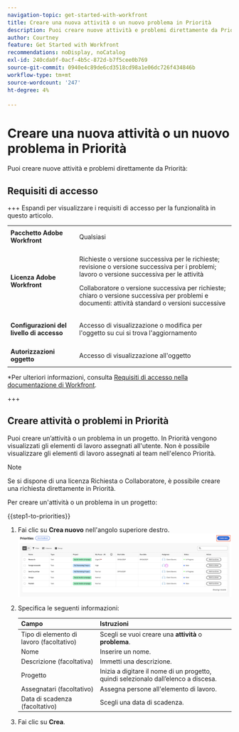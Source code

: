 ```yaml
---
navigation-topic: get-started-with-workfront
title: Creare una nuova attività o un nuovo problema in Priorità
description: Puoi creare nuove attività e problemi direttamente da Priorità.
author: Courtney
feature: Get Started with Workfront
recommendations: noDisplay, noCatalog
exl-id: 240cda0f-0acf-4b5c-872d-b7f5cee0b769
source-git-commit: 0940e4c89de6cd3518cd98a1e06dc726f434846b
workflow-type: tm+mt
source-wordcount: '247'
ht-degree: 4%

---
```


# Creare una nuova attività o un nuovo problema in Priorità

Puoi creare nuove attività e problemi direttamente da Priorità:

## Requisiti di accesso

+++ Espandi per visualizzare i requisiti di accesso per la funzionalità in questo articolo.


<table style="table-layout:auto"> 
 <col> 
 </col> 
 <col> 
 </col> 
 <tbody> 
  <tr> 
   <td role="rowheader"><strong>Pacchetto Adobe Workfront</strong></td> 
   <td> <p>Qualsiasi</p> </td> 
  </tr> 
  <tr> 
   <td role="rowheader"><strong>Licenza Adobe Workfront</strong></td> 
   <td> 
   <p>Richieste o versione successiva per le richieste; revisione o versione successiva per i problemi; lavoro o versione successiva per le attività</p>
   <p>Collaboratore o versione successiva per richieste; chiaro o versione successiva per problemi e documenti: attività standard o versioni successive</p> 
   </td> 
  </tr> 
  <tr> 
   <td role="rowheader"><strong>Configurazioni del livello di accesso</strong></td> 
   <td> <p>Accesso di visualizzazione o modifica per l'oggetto su cui si trova l'aggiornamento</p></td> 
  </tr> 
  <tr> 
   <td role="rowheader"><strong>Autorizzazioni oggetto</strong></td> 
   <td> <p>Accesso di visualizzazione all'oggetto</p></td> 
  </tr> 
 </tbody> 
</table>

*Per ulteriori informazioni, consulta [Requisiti di accesso nella documentazione di Workfront](/help/quicksilver/administration-and-setup/add-users/access-levels-and-object-permissions/access-level-requirements-in-documentation.md).

+++

## Creare attività o problemi in Priorità

Puoi creare un’attività o un problema in un progetto. In Priorità vengono visualizzati gli elementi di lavoro assegnati all&#39;utente. Non è possibile visualizzare gli elementi di lavoro assegnati al team nell&#39;elenco Priorità.

>[!NOTE]
>
>Se si dispone di una licenza Richiesta o Collaboratore, è possibile creare una richiesta direttamente in Priorità.

Per creare un&#39;attività o un problema in un progetto:

{{step1-to-priorities}}

1. Fai clic su **Crea nuovo** nell&#39;angolo superiore destro.
   ![Crea nuovo (produzione)](assets/create-new--.png)
1. Specifica le seguenti informazioni:

   | Campo | Istruzioni |
   |---------------|-------------|
   | Tipo di elemento di lavoro (facoltativo) | Scegli se vuoi creare una **attività** o **problema**. |
   | Nome | Inserire un nome. |
   | Descrizione (facoltativa) | Immetti una descrizione. |
   | Progetto | Inizia a digitare il nome di un progetto, quindi selezionalo dall’elenco a discesa. |
   | Assegnatari (facoltativo) | Assegna persone all&#39;elemento di lavoro. |
   | Data di scadenza (facoltativo) | Scegli una data di scadenza. |

1. Fai clic su **Crea**.

